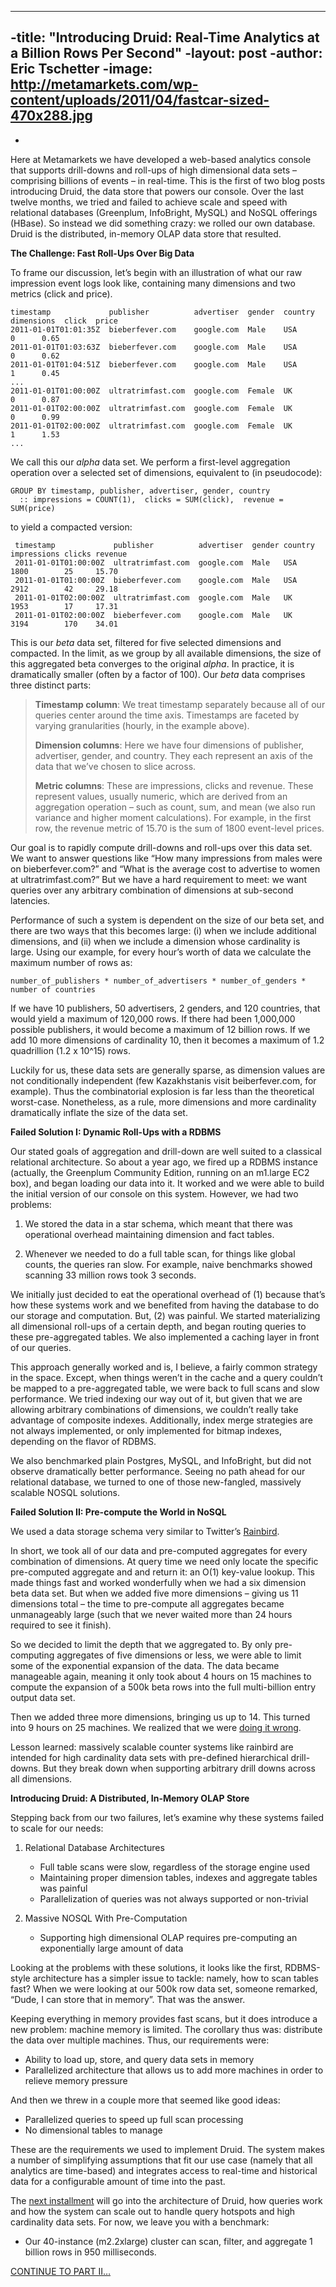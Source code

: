 ----
 -title: "Introducing Druid: Real-Time Analytics at a Billion Rows Per Second"
 -layout: post
 -author: Eric Tschetter
 -image: http://metamarkets.com/wp-content/uploads/2011/04/fastcar-sized-470x288.jpg
 ----
 -

Here at Metamarkets we have developed a web-based analytics console that
supports drill-downs and roll-ups of high dimensional data sets – comprising
billions of events – in real-time.  This is the first of two blog posts
introducing Druid, the data store that powers our console.  Over the last twelve
months, we tried and failed to achieve scale and speed with relational databases
(Greenplum, InfoBright, MySQL) and NoSQL offerings (HBase). So instead we did
something crazy: we rolled our own database. Druid is the distributed, in-memory
OLAP data store that resulted.

**The Challenge: Fast Roll-Ups Over Big Data**

To frame our discussion, let’s begin with an illustration of what our raw impression event logs look 
like, containing many dimensions and two metrics (click and price).


    timestamp             publisher          advertiser  gender  country  dimensions  click  price
    2011-01-01T01:01:35Z  bieberfever.com    google.com  Male    USA                  0      0.65
    2011-01-01T01:03:63Z  bieberfever.com    google.com  Male    USA                  0      0.62
    2011-01-01T01:04:51Z  bieberfever.com    google.com  Male    USA                  1      0.45
    ...
    2011-01-01T01:00:00Z  ultratrimfast.com  google.com  Female  UK                   0      0.87
    2011-01-01T02:00:00Z  ultratrimfast.com  google.com  Female  UK                   0      0.99
    2011-01-01T02:00:00Z  ultratrimfast.com  google.com  Female  UK                   1      1.53
    ...


We call this our *alpha* data set. We perform a first-level aggregation operation over a selected set of 
dimensions, equivalent to (in pseudocode):


    GROUP BY timestamp, publisher, advertiser, gender, country
      :: impressions = COUNT(1),  clicks = SUM(click),  revenue = SUM(price)

to yield a compacted version:

     timestamp             publisher          advertiser  gender country impressions clicks revenue
     2011-01-01T01:00:00Z  ultratrimfast.com  google.com  Male   USA     1800        25     15.70
     2011-01-01T01:00:00Z  bieberfever.com    google.com  Male   USA     2912        42     29.18
     2011-01-01T02:00:00Z  ultratrimfast.com  google.com  Male   UK      1953        17     17.31
     2011-01-01T02:00:00Z  bieberfever.com    google.com  Male   UK      3194        170    34.01

This is our *beta* data set, filtered for five selected dimensions and compacted. In the limit, as we group 
by all available dimensions, the size of this aggregated beta converges to the original *alpha*. In practice, 
it is dramatically smaller (often by a factor of 100). Our *beta* data comprises three distinct parts:

> **Timestamp column**: We treat timestamp separately because all of our queries
> center around the time axis. Timestamps are faceted by varying granularities
> (hourly, in the example above).
> 
> **Dimension columns**: Here we have four dimensions of publisher, advertiser,
> gender, and country. They each represent an axis of the data that we’ve chosen
> to slice across.
> 
>    **Metric columns**: These are impressions, clicks and revenue. These represent
> values, usually numeric, which are derived from an aggregation operation – such
> as count, sum, and mean (we also run variance and higher moment calculations).
> For example, in the first row, the revenue metric of 15.70 is the sum of 1800
> event-level prices.

Our goal is to rapidly compute drill-downs and roll-ups over this data set. We
want to answer questions like “How many impressions from males were on
bieberfever.com?” and “What is the average cost to advertise to women at
ultratrimfast.com?”  But we have a hard requirement to meet: we want queries
over any arbitrary combination of dimensions at sub-second latencies.

Performance of such a system is dependent on the size of our beta set, and
there are two ways that this becomes large: (i) when we include additional
dimensions, and (ii) when we include a dimension whose cardinality is large.
Using our example, for every hour’s worth of data we calculate the maximum
number of rows as:

	number_of_publishers * number_of_advertisers * number_of_genders * number of countries

If we have 10 publishers, 50 advertisers, 2 genders, and 120 countries, that
would yield a maximum of 120,000 rows.  If there had been 1,000,000 possible
publishers, it would become a maximum of 12 billion rows. If we add 10 more
dimensions of cardinality 10, then it becomes a maximum of 1.2 quadrillion (1.2
x 10^15) rows.

Luckily for us, these data sets are generally sparse, as dimension values are
not conditionally independent (few Kazakhstanis visit beiberfever.com, for
example). Thus the combinatorial explosion is far less than the theoretical
worst-case. Nonetheless, as a rule, more dimensions and more cardinality
dramatically inflate the size of the data set.

**Failed Solution I: Dynamic Roll-Ups with a RDBMS**

Our stated goals of aggregation and drill-down are well suited to a classical
relational architecture. So about a year ago, we fired up a RDBMS instance
(actually, the Greenplum Community Edition, running on an m1.large EC2 box),
and began loading our data into it. It worked and we were able to build the
initial version of our console on this system. However, we had two problems:

1. We stored the data in a star schema, which meant that there was operational
   overhead maintaining dimension and fact tables.

2. Whenever we needed to do a full table scan, for things like global counts,
   the queries ran slow. For example, naive benchmarks showed scanning 33
million rows took 3 seconds.

We initially just decided to eat the operational overhead of (1) because that’s
how these systems work and we benefited from having the database to do our
storage and computation. But, (2) was painful. We started materializing all
dimensional roll-ups of a certain depth, and began routing queries to these
pre-aggregated tables. We also implemented a caching layer in front of our
queries.

This approach generally worked and is, I believe, a fairly common strategy in
the space. Except, when things weren’t in the cache and a query couldn’t be
mapped to a pre-aggregated table, we were back to full scans and slow
performance.  We tried indexing our way out of it, but given that we are
allowing arbitrary combinations of dimensions, we couldn’t really take
advantage of composite indexes. Additionally, index merge strategies are not
always implemented, or only implemented for bitmap indexes, depending on the
flavor of RDBMS.

We also benchmarked plain Postgres, MySQL, and InfoBright, but did not observe
dramatically better performance. Seeing no path ahead for our relational
database, we turned to one of those new-fangled, massively scalable NOSQL
solutions.

**Failed Solution II: Pre-compute the World in NoSQL**

We used a data storage schema very similar to Twitter’s
[Rainbird](http://www.slideshare.net/kevinweil/rainbird-realtime-analytics-at-twitter-strata-2011).

In short, we took all of our data and pre-computed aggregates for every
combination of dimensions. At query time we need only locate the specific
pre-computed aggregate and and return it: an O(1) key-value lookup. This made
things fast and worked wonderfully when we had a six dimension beta data set.
But when we added five more dimensions – giving us 11 dimensions total – the
time to pre-compute all aggregates became unmanageably large (such that we
never waited more than 24 hours required to see it finish).

So we decided to limit the depth that we aggregated to. By only pre-computing
aggregates of five dimensions or less, we were able to limit some of the
exponential expansion of the data. The data became manageable again, meaning it
only took about 4 hours on 15 machines to compute the expansion of a 500k beta
rows into the full multi-billion entry output data set.

Then we added three more dimensions, bringing us up to 14. This turned into 9
hours on 25 machines. We realized that we were [doing it
wrong](http://knowyourmeme.com/memes/youre-doing-it-wrong).

Lesson learned: massively scalable counter systems like rainbird are intended
for high cardinality data sets with pre-defined hierarchical drill-downs. But
they break down when supporting arbitrary drill downs across all dimensions.

**Introducing Druid: A Distributed, In-Memory OLAP Store**

Stepping back from our two failures, let’s examine why these systems failed to
scale for our needs:

1. Relational Database Architectures

    * Full table scans were slow, regardless of the storage engine used
    * Maintaining proper dimension tables, indexes and aggregate tables was painful
    * Parallelization of queries was not always supported or non-trivial

2. Massive NOSQL With Pre-Computation

    * Supporting high dimensional OLAP requires pre-computing an exponentially large amount of data

Looking at the problems with these solutions, it looks like the first,
RDBMS-style architecture has a simpler issue to tackle: namely, how to scan
tables fast?  When we were looking at our 500k row data set, someone remarked,
“Dude, I can store that in memory”. That was the answer.

Keeping everything in memory provides fast scans, but it does introduce a new
problem: machine memory is limited. The corollary thus was: distribute the data
over multiple machines. Thus, our requirements were:

* Ability to load up, store, and query data sets in memory
* Parallelized architecture that allows us to add more machines in order to relieve memory pressure

And then we threw in a couple more that seemed like good ideas:

* Parallelized queries to speed up full scan processing
* No dimensional tables to manage

These are the requirements we used to implement Druid. The system makes a
number of simplifying assumptions that fit our use case (namely that all
analytics are time-based) and integrates access to real-time and historical
data for a configurable amount of time into the past.

The [next
installment](http://metamarketsgroup.com/blog/druid-part-deux-three-principles-for-fast-distributed-olap/)
will go into the architecture of Druid, how queries work and how the system can
scale out to handle query hotspots and high cardinality data sets. For now, we
leave you with a benchmark:

* Our 40-instance (m2.2xlarge) cluster can scan, filter, and aggregate 1 billion rows in 950 milliseconds.


[CONTINUE TO PART II…](http://metamarkets.com/2011/druid-part-deux-three-principles-for-fast-distributed-olap/)


